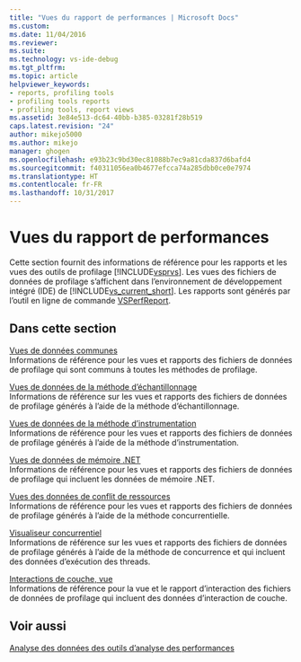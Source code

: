 ```yaml
---
title: "Vues du rapport de performances | Microsoft Docs"
ms.custom: 
ms.date: 11/04/2016
ms.reviewer: 
ms.suite: 
ms.technology: vs-ide-debug
ms.tgt_pltfrm: 
ms.topic: article
helpviewer_keywords:
- reports, profiling tools
- profiling tools reports
- profiling tools, report views
ms.assetid: 3e84e513-dc64-40bb-b385-03281f28b519
caps.latest.revision: "24"
author: mikejo5000
ms.author: mikejo
manager: ghogen
ms.openlocfilehash: e93b23c9bd30ec81088b7ec9a81cda837d6bafd4
ms.sourcegitcommit: f40311056ea0b4677efcca74a285dbb0ce0e7974
ms.translationtype: HT
ms.contentlocale: fr-FR
ms.lasthandoff: 10/31/2017
---
```

# <a name="performance-report-views"></a>Vues du rapport de performances
Cette section fournit des informations de référence pour les rapports et les vues des outils de profilage [!INCLUDE[vsprvs](../code-quality/includes/vsprvs_md.md)]. Les vues des fichiers de données de profilage s’affichent dans l’environnement de développement intégré (IDE) de [!INCLUDE[vs_current_short](../code-quality/includes/vs_current_short_md.md)]. Les rapports sont générés par l’outil en ligne de commande [VSPerfReport](../profiling/vsperfreport.md).  
  
## <a name="in-this-section"></a>Dans cette section  
 [Vues de données communes](../profiling/common-data-views.md)  
 Informations de référence pour les vues et rapports des fichiers de données de profilage qui sont communs à toutes les méthodes de profilage.  
  
 [Vues de données de la méthode d’échantillonnage](../profiling/profiler-sampling-method-data-views.md)  
 Informations de référence sur les vues et rapports des fichiers de données de profilage générés à l’aide de la méthode d’échantillonnage.  
  
 [Vues de données de la méthode d’instrumentation](../profiling/instrumentation-method-data-views.md)  
 Informations de référence pour les vues et rapports des fichiers de données de profilage générés à l’aide de la méthode d’instrumentation.  
  
 [Vues de données de mémoire .NET](../profiling/dotnet-memory-data-views.md)  
 Informations de référence pour les vues et rapports des fichiers de données de profilage qui incluent les données de mémoire .NET.  
  
 [Vues des données de conflit de ressources](../profiling/resource-contention-data-views.md)  
 Informations de référence pour les vues et rapports des fichiers de données de profilage générés à l’aide de la méthode concurrentielle.  
  
 [Visualiseur concurrentiel](../profiling/concurrency-visualizer.md)  
 Informations de référence sur les vues et rapports des fichiers de données de profilage générés à l’aide de la méthode de concurrence et qui incluent des données d’exécution des threads.  
  
 [Interactions de couche, vue](../profiling/tier-interactions-view.md)  
 Informations de référence pour la vue et le rapport d’interaction des fichiers de données de profilage qui incluent des données d’interaction de couche.  
  
## <a name="see-also"></a>Voir aussi  
 [Analyse des données des outils d’analyse des performances](../profiling/analyzing-performance-tools-data.md)